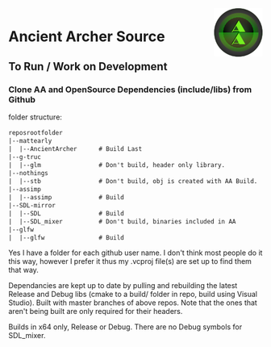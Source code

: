 <img src="AncientArcher.png" height="96px" align="right">

# Ancient Archer Source

## To Run / Work on Development

### Clone AA and OpenSource Dependencies (include/libs) from Github

folder structure:

```
reposrootfolder
|--mattearly  
|  |--AncientArcher      # Build Last
|--g-truc
|  |--glm                # Don't build, header only library.
|--nothings
|  |--stb                # Don't build, obj is created with AA Build.
|--assimp
|  |--assimp             # Build
|--SDL-mirror
|  |--SDL                # Build
|  |--SDL_mixer          # Don't build, binaries included in AA
|--glfw
|  |--glfw               # Build
```

Yes I have a folder for each github user name. I don't think most people do it this way, however I prefer it thus my .vcproj file(s) are set up to find them that way.

Dependancies are kept up to date by pulling and rebuilding the latest Release and Debug libs (cmake to a build/ folder in repo, build using Visual Studio). Built with master branches of above repos. Note that the ones that aren't being built are only required for their headers.

Builds in x64 only, Release or Debug. There are no Debug symbols for SDL_mixer.
